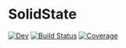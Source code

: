 # SolidState

[![Dev](https://img.shields.io/badge/docs-dev-blue.svg)](https://solidstateapps.gitlab.io/SolidState/)
[![Build Status](https://gitlab.com/solidstateapps/SolidState/badges/master/pipeline.svg)](https://gitlab.com/solidstateapps/SolidState/pipelines)
[![Coverage](https://gitlab.com/solidstateapps/SolidState/badges/master/coverage.svg)](https://gitlab.com/solidstateapps/SolidState/commits/master)
